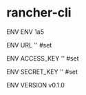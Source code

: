 # rancher-cli

ENV ENV 1a5

ENV URL '' #set

ENV ACCESS_KEY '' #set

ENV SECRET_KEY '' #set

ENV VERSION v0.1.0
